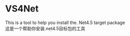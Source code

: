 # VS4Net  
This is a tool to help you install the. Net4.5 target package  
这是一个帮助你安装.net4.5目标包的工具  
